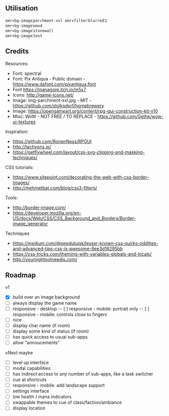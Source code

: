 ##

## Utilisation
```
omr⋄bg-image⁚parchment-xxl omr⋄filter⁚blurred⁚1
omr⋄bg-image⁚wood
omr⋄bg-image⁚stonewall
omr⋄bg-image⁚test
```

## Credits

Resources:
* Font: spectral
* Font: Pix Antiqua - Public domain - https://www.dafont.com/pixantiqua.font
* Font https://managore.itch.io/m5x7
* Icons: http://game-icons.net/
* Image: img-parchment-xxl.jpg - MIT - https://github.com/stolksdorf/homebrewery
* Image: https://opengameart.org/content/rpg-gui-construction-kit-v10
* Misc: WoW - NOT FREE / TO REPLACE - https://github.com/Gethe/wow-ui-textures

Inspiration:
* https://github.com/RonenNess/RPGUI
* http://tachyons.io/
* https://getflywheel.com/layout/css-svg-clipping-and-masking-techniques/

CSS tutorials:
* https://www.sitepoint.com/decorating-the-web-with-css-border-images/
* http://mehmetbat.com/blog/css3-filters/

Tools:
* http://border-image.com/
* https://developer.mozilla.org/en-US/docs/Web/CSS/CSS_Background_and_Borders/Border-image_generator

Techniques
* https://medium.com/@peedutuisk/lesser-known-css-quirks-oddities-and-advanced-tips-css-is-awesome-8ee3d16295bb
* https://css-tricks.com/theming-with-variables-globals-and-locals/
* http://youmightnotneedjs.com/



## Roadmap

v1
- [x] build over an image background
- [ ] always display the game name
- [ ] responsive - desktop
-- [ ] responsive - mobile: portrait only
-- [ ] responsive - mobile: controls close to fingers
- [ ] nice
- [ ] display char name (if room)
- [ ] display some kind of status (if room)
- [ ] has quick access to usual sub-apps
- [ ] allow "annoucements"

vNext maybe
- [ ] level up interface
- [ ] modal capabilities
- [ ] has indirect access to any number of sub-apps, like a task switcher
- [ ] cue at shortcuts
- [ ] responsive - mobile: add landscape support
- [ ] settings interface
- [ ] low health / mana indicators
- [ ] swappable themes to cue of class/faction/ambiance
- [ ] display location
